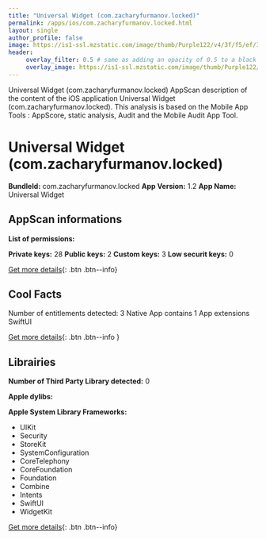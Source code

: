 ```yaml
---
title: "Universal Widget (com.zacharyfurmanov.locked)"
permalink: /apps/ios/com.zacharyfurmanov.locked.html
layout: single
author_profile: false
image: https://is1-ssl.mzstatic.com/image/thumb/Purple122/v4/3f/f5/ef/3ff5ef3d-72d4-9282-c429-275a36bd10ca/AppIcon-1x_U007emarketing-0-0-0-7-0-0-85-220.png/512x512bb.jpg
header: 
     overlay_filter: 0.5 # same as adding an opacity of 0.5 to a black background
     overlay_image: https://is1-ssl.mzstatic.com/image/thumb/Purple122/v4/3f/f5/ef/3ff5ef3d-72d4-9282-c429-275a36bd10ca/AppIcon-1x_U007emarketing-0-0-0-7-0-0-85-220.png/512x512bb.jpg
---
```

Universal Widget (com.zacharyfurmanov.locked) AppScan description of the content of the iOS application Universal Widget (com.zacharyfurmanov.locked). This analysis is based on the Mobile App Tools : AppScore, static analysis, Audit and the Mobile Audit App Tool.

# Universal Widget (com.zacharyfurmanov.locked)

**BundleId:** com.zacharyfurmanov.locked
**App Version:** 1.2
**App Name:** Universal Widget


## AppScan informations 

**List of permissions:** 
  
  
**Private keys:** 28
**Public keys:** 2
**Custom keys:** 3
**Low securit keys:** 0
  
[Get more details](/pricing.html){: .btn .btn--info}

## Cool Facts

Number of entitlements detected: 3
Native App
contains 1 App extensions
SwiftUI
  
[Get more details](/pricing.html){: .btn .btn--info }

## Librairies 
**Number of Third Party Library detected:** 0


**Apple dylibs:**


**Apple System Library Frameworks:**
- UIKit
- Security
- StoreKit
- SystemConfiguration
- CoreTelephony
- CoreFoundation
- Foundation
- Combine
- Intents
- SwiftUI
- WidgetKit


  
[Get more details](/pricing.html){: .btn .btn--info}


